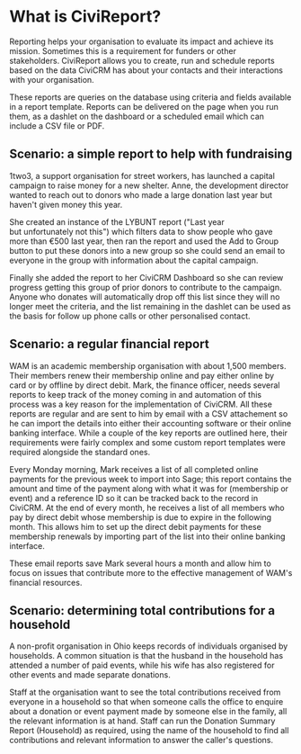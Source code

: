 What is CiviReport?
===================

Reporting helps your organisation to evaluate its impact and achieve its
mission. Sometimes this is a requirement for funders or other
stakeholders. CiviReport allows you to create, run and schedule reports
based on the data CiviCRM has about your contacts and their interactions
with your organisation.

These reports are queries on the database using criteria and fields
available in a report template. Reports can be delivered on the page
when you run them, as a dashlet on the dashboard or a scheduled email
which can include a CSV file or PDF. 

Scenario: a simple report to help with fundraising
--------------------------------------------------

1two3, a support organisation for street workers, has launched a capital
campaign to raise money for a new shelter. Anne, the development
director wanted to reach out to donors who made a large donation last
year but haven't given money this year.

She created an instance of the LYBUNT report ("Last year
but unfortunately not this") which filters data to show people who gave
more than €500 last year, then ran the report and used the Add to Group
button to put these donors into a new group so she could send an email
to everyone in the group with information about the capital campaign.

Finally she added the report to her CiviCRM Dashboard so she can review
progress getting this group of prior donors to contribute to the
campaign. Anyone who donates will automatically drop off this list since
they will no longer meet the criteria, and the list remaining in the
dashlet can be used as the basis for follow up phone calls or
other personalised contact. 

Scenario: a regular financial report 
-------------------------------------

WAM is an academic membership organisation with about 1,500 members.
Their members renew their membership online and pay either online by
card or by offline by direct debit. Mark, the finance officer, needs
several reports to keep track of the money coming in and automation of
this process was a key reason for the implementation of CiviCRM. All
these reports are regular and are sent to him by email with a CSV
attachement so he can import the details into either their accounting
software or their online banking interface. While a couple of the key
reports are outlined here, their requirements were fairly complex and
some custom report templates were required alongside the standard ones.

Every Monday morning, Mark receives a list of all completed online
payments for the previous week to import into Sage; this report contains
the amount and time of the payment along with what it was for
(membership or event) and a reference ID so it can be tracked back to
the record in CiviCRM. At the end of every month, he receives a list of
all members who pay by direct debit whose membership is due to expire in
the following month. This allows him to set up the direct debit payments
for these membership renewals by importing part of the list into their
online banking interface.

These email reports save Mark several hours a month and allow him to
focus on issues that contribute more to the effective management of
WAM's financial resources.

Scenario: determining total contributions for a household
---------------------------------------------------------

A non-profit organisation in Ohio keeps records of individuals organised
by households. A common situation is that the husband in the household
has attended a number of paid events, while his wife has also registered
for other events and made separate donations.

Staff at the organisation want to see the total contributions received
from everyone in a household so that when someone calls the office to
enquire about a donation or event payment made by someone else in the
family, all the relevant information is at hand. Staff can run the
Donation Summary Report (Household) as required, using the name of the
household to find all contributions and relevant information to answer
the caller's questions. 


